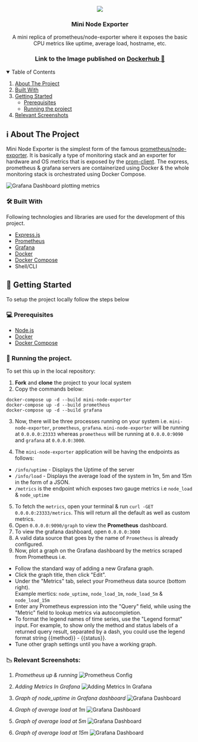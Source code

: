<p align="center">
  <a href="https://github.com/CIPHERTron/mini-node-exporter/">
    <img src="https://dyltqmyl993wv.cloudfront.net/assets/stacks/node-exporter/img/node-exporter-stack-110x117.png">
  </a>

  <h3 align="center">Mini Node Exporter</h3>

  <p align="center">
    A mini replica of prometheus/node-exporter where it exposes the basic CPU metrics like uptime, average load, hostname, etc.
  </p>
</p>
<h3 align="center">Link to the Image published on <a href="https://hub.docker.com/layers/ciphertron/mini-node-exporter/latest/images/sha256-d6b460e11403f819968134cf65878a9374268ee61f015ceccbb422c5af5ef6d4?context=explore">Dockerhub 🚀</a></h3>

<!-- TABLE OF CONTENTS -->
<details open="open">
  <summary>Table of Contents</summary>
  <ol>
    <li>
      <a href="#about-the-project">About The Project</a>
      <ul>
      </ul>
        <li><a href="#built-with">Built With</a></li>
    </li>
    <li>
      <a href="#getting-started">Getting Started</a>
      <ul>
        <li><a href="#prerequisites">Prerequisites</a></li>
        <li><a href="#running-the-project">Running the project</a></li>
      </ul>
    </li>
    <li><a href="#relevant-screenshots">Relevant Screenshots</a></li>
  </ol>
</details>

## ℹ️ About The Project

Mini Node Exporter is the simplest form of the famous <a href="https://github.com/prometheus/node_exporter">prometheus/node-exporter</a>. It is basically a type of monitoring stack and an exporter for hardware and OS metrics that is exposed by the <a href="https://github.com/siimon/prom-client">prom-client</a>. The express, prometheus & grafana servers are containerized using Docker & the whole monitoring stack is orchestrated using Docker Compose.

<img src="images/grafana.png" alt="Grafana Dashboard plotting metrics" />

### 🛠️ Built With

Following technologies and libraries are used for the development of this
project.

- [Express.js](https://expressjs.com/)
- [Prometheus](https://prometheus.io/)
- [Grafana](https://grafana.com/)
- [Docker](https://www.docker.com/)
- [Docker Compose](https://docs.docker.com/compose/)
- Shell/CLI

<!-- GETTING STARTED -->

## 📌 Getting Started

To setup the project locally follow the steps below

### 💻 Prerequisites

- [Node.js](https://nodejs.org/en/download/)
- [Docker](https://docs.docker.com/get-docker/)
- [Docker Compose](https://docs.docker.com/compose/install/)

### 🤖 Running the project.

To set this up in the local repository:

1. **Fork** and **clone** the project to your local system
2. Copy the commands below:

```
docker-compose up -d --build mini-node-exporter
docker-compose up -d --build prometheus
docker-compose up -d --build grafana
```

3. Now, there will be three processes running on your system i.e. `mini-node-exporter`, `prometheus`, `grafana`. `mini-node-exporter` will be running at `0.0.0.0:23333` whereas `prometheus` will be running at `0.0.0.0:9090` and `grafana` at `0.0.0.0:3000`.

4. The `mini-node-exporter` application will be having the endpoints as follows:

- `/info/uptime` - Displays the Uptime of the server
- `/info/load` - Displays the average load of the system in 1m, 5m and 15m in the form of a JSON.
- `/metrics` is the endpoint which exposes two gauge metrics i.e `node_load` & `node_uptime`

5. To fetch the `metrics`, open your terminal & run `curl -GET 0.0.0.0:23333/metrics`. This will return all the default as well as custom metrics.
6. Open `0.0.0.0:9090/graph` to view the **Prometheus** dashboard.
7. To view the grafana dashboard, open `0.0.0.0:3000`
8. A valid data source that goes by the name of `Prometheus` is already configured.
9. Now, plot a graph on the Grafana dashboard by the metrics scraped from Prometheus i.e.

- Follow the standard way of adding a new Grafana graph.
- Click the graph title, then click "Edit".
- Under the "Metrics" tab, select your Prometheus data source (bottom right). <br>
  Example mertics: `node_uptime`, `node_load_1m`, `node_load_5m` & `node_load_15m`
- Enter any Prometheus expression into the "Query" field, while using the "Metric" field to lookup metrics via autocompletion.
- To format the legend names of time series, use the "Legend format" input. For example, to show only the method and status labels of a returned query result, separated by a dash, you could use the legend format string {{method}} - {{status}}.
- Tune other graph settings until you have a working graph.

### 📉 Relevant Screenshots:

1. _Prometheus up & running_
   <img src="images/prom.png" alt="Prometheus Config" />

2. _Adding Metrics In Grafana_
   <img src="images/grafana-edit.png" alt="Adding Metrics In Grafana" />

3. _Graph of node_uptime in Grafana dashboard_
   <img src="images/grafana-1.png" alt="Grafana Dashboard" />

4. _Graph of average load at 1m_
   <img src="images/grafana-2.png" alt="Grafana Dashboard" />

5. _Graph of average load at 5m_
   <img src="images/grafana-3.png" alt="Grafana Dashboard" />

6. _Graph of average load at 15m_
   <img src="images/grafana-4.png" alt="Grafana Dashboard" />
